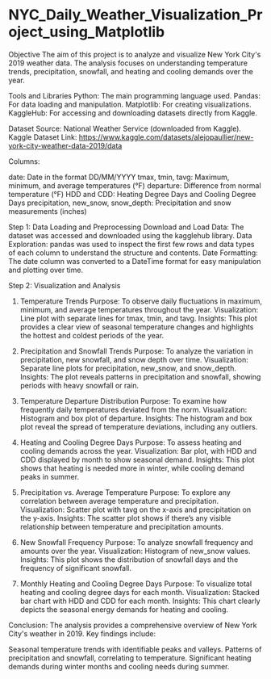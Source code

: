 # NYC_Daily_Weather_Visualization_Project_using_Matplotlib

Objective
The aim of this project is to analyze and visualize New York City's 2019 weather data. The analysis focuses on understanding temperature trends, precipitation, snowfall, and heating and cooling demands over the year.

Tools and Libraries
Python: The main programming language used.
Pandas: For data loading and manipulation.
Matplotlib: For creating visualizations.
KaggleHub: For accessing and downloading datasets directly from Kaggle.

Dataset Source: National Weather Service (downloaded from Kaggle).
Kaggle Dataset Link:  https://www.kaggle.com/datasets/alejopaullier/new-york-city-weather-data-2019/data

Columns:

date: Date in the format DD/MM/YYYY
tmax, tmin, tavg: Maximum, minimum, and average temperatures (°F)
departure: Difference from normal temperature (°F)
HDD and CDD: Heating Degree Days and Cooling Degree Days
precipitation, new_snow, snow_depth: Precipitation and snow measurements (inches)

Step 1: Data Loading and Preprocessing
Download and Load Data: The dataset was accessed and downloaded using the kagglehub library.
Data Exploration: pandas was used to inspect the first few rows and data types of each column to understand the structure and contents.
Date Formatting: The date column was converted to a DateTime format for easy manipulation and plotting over time.

Step 2: Visualization and Analysis
1. Temperature Trends
Purpose: To observe daily fluctuations in maximum, minimum, and average temperatures throughout the year.
Visualization: Line plot with separate lines for tmax, tmin, and tavg.
Insights: This plot provides a clear view of seasonal temperature changes and highlights the hottest and coldest periods of the year.

3. Precipitation and Snowfall Trends
Purpose: To analyze the variation in precipitation, new snowfall, and snow depth over time.
Visualization: Separate line plots for precipitation, new_snow, and snow_depth.
Insights: The plot reveals patterns in precipitation and snowfall, showing periods with heavy snowfall or rain.

4. Temperature Departure Distribution
Purpose: To examine how frequently daily temperatures deviated from the norm.
Visualization: Histogram and box plot of departure.
Insights: The histogram and box plot reveal the spread of temperature deviations, including any outliers.

5. Heating and Cooling Degree Days
Purpose: To assess heating and cooling demands across the year.
Visualization: Bar plot, with HDD and CDD displayed by month to show seasonal demand.
Insights: This plot shows that heating is needed more in winter, while cooling demand peaks in summer.

6. Precipitation vs. Average Temperature
Purpose: To explore any correlation between average temperature and precipitation.
Visualization: Scatter plot with tavg on the x-axis and precipitation on the y-axis.
Insights: The scatter plot shows if there’s any visible relationship between temperature and precipitation amounts.

7. New Snowfall Frequency
Purpose: To analyze snowfall frequency and amounts over the year.
Visualization: Histogram of new_snow values.
Insights: This plot shows the distribution of snowfall days and the frequency of significant snowfall.

8. Monthly Heating and Cooling Degree Days
Purpose: To visualize total heating and cooling degree days for each month.
Visualization: Stacked bar chart with HDD and CDD for each month.
Insights: This chart clearly depicts the seasonal energy demands for heating and cooling.


Conclusion: The analysis provides a comprehensive overview of New York City's weather in 2019. Key findings include:

Seasonal temperature trends with identifiable peaks and valleys.
Patterns of precipitation and snowfall, correlating to temperature.
Significant heating demands during winter months and cooling needs during summer.


